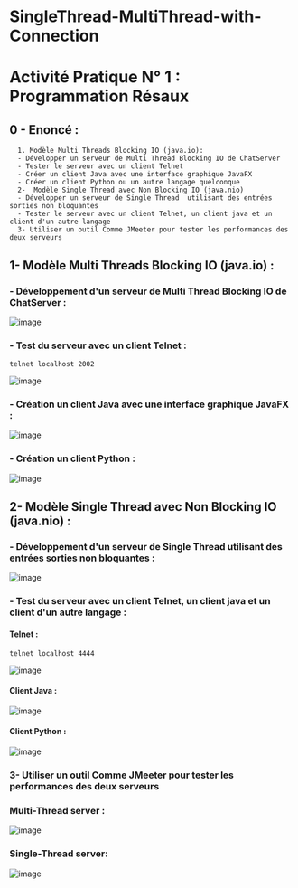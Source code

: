 # SingleThread-MultiThread-with-Connection
# Activité Pratique N° 1 : Programmation Résaux
## 0 - Enoncé :
      1. Modèle Multi Threads Blocking IO (java.io):
      - Développer un serveur de Multi Thread Blocking IO de ChatServer
      - Tester le serveur avec un client Telnet
      - Créer un client Java avec une interface graphique JavaFX
      - Créer un client Python ou un autre langage quelconque
      2-  Modèle Single Thread avec Non Blocking IO (java.nio)
      - Développer un serveur de Single Thread  utilisant des entrées sorties non bloquantes 
      - Tester le serveur avec un client Telnet, un client java et un client d'un autre langage
      3- Utiliser un outil Comme JMeeter pour tester les performances des deux serveurs

## 1-  Modèle Multi Threads Blocking IO (java.io) : 

### - Développement d'un serveur de Multi Thread Blocking IO de ChatServer :
![image](https://user-images.githubusercontent.com/82038554/227289397-fae55f10-75f8-410f-8b59-9af76f58e031.png)

### - Test du serveur avec un client Telnet :
    telnet localhost 2002
![image](https://user-images.githubusercontent.com/82038554/227297722-d2a77a2e-1102-4975-a7be-ebca913b1a79.png)

### - Création un client Java avec une interface graphique JavaFX :
![image](https://user-images.githubusercontent.com/82038554/227290658-783adb65-812e-4183-9643-0b7428749f6a.png)

### - Création un client Python :
![image](https://user-images.githubusercontent.com/82038554/227291581-5bdb98ab-8fa9-4caf-a84d-2b2a0faa1e69.png)

## 2- Modèle Single Thread avec Non Blocking IO (java.nio) : 

### - Développement d'un serveur de Single Thread  utilisant des entrées sorties non bloquantes :
![image](https://user-images.githubusercontent.com/82038554/227294297-5216e5b3-563b-486e-a2d9-7a04e9605e50.png)

### - Test du serveur avec un client Telnet, un client java et un client d'un autre langage :
#### Telnet :
    telnet localhost 4444
![image](https://user-images.githubusercontent.com/82038554/227296035-1486e42b-4150-44be-a435-967a6179e356.png)

#### Client Java :
![image](https://user-images.githubusercontent.com/82038554/227294859-018dec48-54fe-4c73-9fcc-d78f7126ec86.png)

#### Client Python :
![image](https://user-images.githubusercontent.com/82038554/227295223-a2c44f60-eb63-4c7a-a31d-6232898cc36d.png)

### 3- Utiliser un outil Comme JMeeter pour tester les performances des deux serveurs

### Multi-Thread server :
![image](https://user-images.githubusercontent.com/82038554/227378746-971d5a72-88bf-43d8-9759-af5e9c068237.png)

### Single-Thread server:
![image](https://user-images.githubusercontent.com/82038554/227378973-fa44b092-c5fb-46bd-9ddf-259ef3365a88.png)
